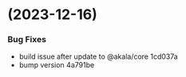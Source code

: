 #  (2023-12-16)


### Bug Fixes

* build issue after update to @akala/core 1cd037a
* bump version 4a791be



